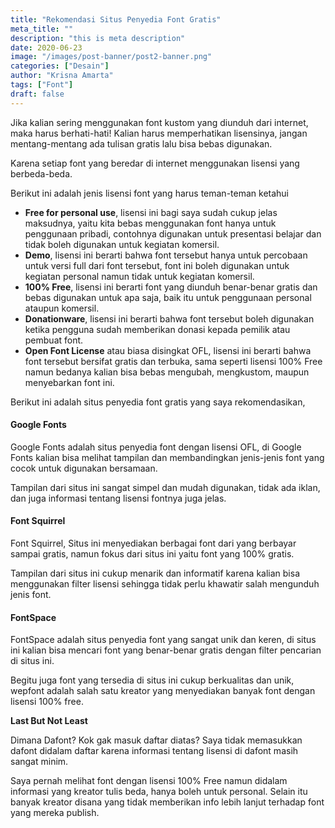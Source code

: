 ```yaml
---
title: "Rekomendasi Situs Penyedia Font Gratis"
meta_title: ""
description: "this is meta description"
date: 2020-06-23
image: "/images/post-banner/post2-banner.png"
categories: ["Desain"]
author: "Krisna Amarta"
tags: ["Font"]
draft: false
---
```


Jika kalian sering menggunakan font kustom yang diunduh dari internet, maka harus berhati-hati! Kalian harus memperhatikan lisensinya, jangan mentang-mentang ada tulisan gratis lalu bisa bebas digunakan.

Karena setiap font yang beredar di internet menggunakan lisensi yang berbeda-beda.

Berikut ini adalah jenis lisensi font yang harus teman-teman ketahui

- **Free for personal use**, lisensi ini bagi saya sudah cukup jelas maksudnya, yaitu kita bebas menggunakan font hanya untuk penggunaan pribadi, contohnya digunakan untuk presentasi belajar dan tidak boleh digunakan untuk kegiatan komersil.
- **Demo**, lisensi ini berarti bahwa font tersebut hanya untuk percobaan untuk versi full dari font tersebut, font ini boleh digunakan untuk kegiatan personal namun tidak untuk kegiatan komersil.
- **100% Free**, lisensi ini berarti font yang diunduh benar-benar gratis dan bebas digunakan untuk apa saja, baik itu untuk penggunaan personal ataupun komersil.
- **Donationware**, lisensi ini berarti bahwa font tersebut boleh digunakan ketika pengguna sudah memberikan donasi kepada pemilik atau pembuat font.
- **Open Font License** atau biasa disingkat OFL, lisensi ini berarti bahwa font tersebut bersifat gratis dan terbuka, sama seperti lisensi 100% Free namun bedanya kalian bisa bebas mengubah, mengkustom, maupun menyebarkan font ini.

Berikut ini adalah situs penyedia font gratis yang saya rekomendasikan,

#### Google Fonts
Google Fonts adalah situs penyedia font dengan lisensi OFL, di Google Fonts kalian bisa melihat tampilan dan membandingkan jenis-jenis font yang cocok untuk digunakan bersamaan.

Tampilan dari situs ini sangat simpel dan mudah digunakan, tidak ada iklan, dan juga informasi tentang lisensi fontnya juga jelas.

#### Font Squirrel
Font Squirrel, Situs ini menyediakan berbagai font dari yang berbayar sampai gratis, namun fokus dari situs ini yaitu font yang 100% gratis.

Tampilan dari situs ini cukup menarik dan informatif karena kalian bisa menggunakan filter lisensi sehingga tidak perlu khawatir salah mengunduh jenis font.

#### FontSpace
FontSpace adalah situs penyedia font yang sangat unik dan keren, di situs ini kalian bisa mencari font yang benar-benar gratis dengan filter pencarian di situs ini.

Begitu juga font yang tersedia di situs ini cukup berkualitas dan unik, wepfont adalah salah satu kreator yang menyediakan banyak font dengan lisensi 100% free.

**Last But Not Least**

Dimana Dafont? Kok gak masuk daftar diatas?
Saya tidak memasukkan dafont didalam daftar karena informasi tentang lisensi di dafont masih sangat minim.

Saya pernah melihat font dengan lisensi 100% Free namun didalam informasi yang kreator tulis beda, hanya boleh untuk personal.
Selain itu banyak kreator disana yang tidak memberikan info lebih lanjut terhadap font yang mereka publish.